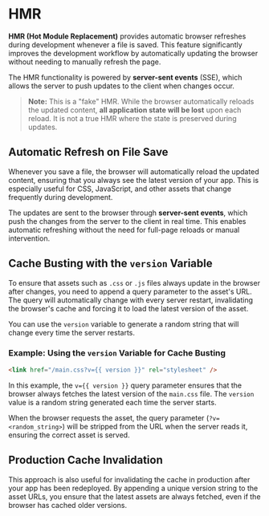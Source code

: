 # HMR

**HMR (Hot Module Replacement)** provides automatic browser refreshes during development whenever a file is saved. This feature significantly improves the development workflow by automatically updating the browser without needing to manually refresh the page.

The HMR functionality is powered by **server-sent events** (SSE), which allows the server to push updates to the client when changes occur.

> **Note:** This is a "fake" HMR. While the browser automatically reloads the updated content, **all application state will be lost** upon each reload. It is not a true HMR where the state is preserved during updates.

## Automatic Refresh on File Save

Whenever you save a file, the browser will automatically reload the updated content, ensuring that you always see the latest version of your app. This is especially useful for CSS, JavaScript, and other assets that change frequently during development.

The updates are sent to the browser through **server-sent events**, which push the changes from the server to the client in real time. This enables automatic refreshing without the need for full-page reloads or manual intervention.

## Cache Busting with the `version` Variable

To ensure that assets such as `.css` or `.js` files always update in the browser after changes, you need to append a query parameter to the asset's URL. The query will automatically change with every server restart, invalidating the browser's cache and forcing it to load the latest version of the asset.

You can use the `version` variable to generate a random string that will change every time the server restarts.

### Example: Using the `version` Variable for Cache Busting

```html
<link href="/main.css?v={{ version }}" rel="stylesheet" />
```

In this example, the `v={{ version }}` query parameter ensures that the browser always fetches the latest version of the `main.css` file. The `version` value is a random string generated each time the server starts.

When the browser requests the asset, the query parameter (`?v=<random_string>`) will be stripped from the URL when the server reads it, ensuring the correct asset is served.

## Production Cache Invalidation

This approach is also useful for invalidating the cache in production after your app has been redeployed. By appending a unique version string to the asset URLs, you ensure that the latest assets are always fetched, even if the browser has cached older versions.
